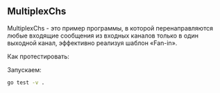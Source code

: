 

## MultiplexChs

MultiplexChs - это пример программы, в которой перенаправляются любые входящие сообщения из входных каналов только в один выходной канал, эффективно реализуя шаблон «Fan-in».

Как протестировать:

Запускаем:
```bash
go test -v .
```

